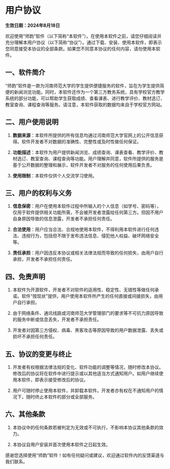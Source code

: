 # 用户协议

**生效日期：2024年8月18日**

欢迎使用“师韵”软件（以下简称“本软件”）。在使用本软件之前，请您仔细阅读并充分理解本用户协议（以下简称“协议”）。通过下载、安装、使用本软件，即表示您同意接受本协议的全部条款。如果您不同意本协议的任何内容，请勿使用本软件。

## 一、软件简介

“师韵”软件是一款为河南师范大学的学生提供便捷服务的软件，旨在为学生提供简便的新闻浏览功能。同时，本软件还作为一个第三方教务系统，具有学校官方教学系统的部分功能，可以帮助学生获取成绩、查看课表、进行教学评价、教材选订、教室查询、课程查询等服务。请注意，本软件获取的数据均来自于学校官方网站。

## 二、用户使用说明

1. **数据来源**：本软件所提供的所有信息均通过河南师范大学官网上的公开信息获得。软件开发者不对数据的准确性、完整性或及时性做任何保证。

2. **功能描述**：本软件为用户提供新闻浏览、成绩查询、课表查看、教学评价、教材选订、教室查询、课程查询等功能。用户理解并同意，软件所提供的服务是基于公开数据的整理和展示，软件开发者不对服务的任何使用后果负责。

3. **使用限制**：本软件仅供个人交流学习使用。

## 三、用户的权利与义务

1. **信息保密**：用户在使用本软件过程中所输入的个人信息（如学号、密码等），仅用于软件提供相关功能所需，不会被开发者泄露给任何第三方。但因不用户自身原因导致的信息泄露，开发者不承担任何责任。

2. **合法使用**：用户应当合法、合规地使用本软件，不得利用本软件进行任何违法、违规行为，包括但不限于发布违法信息、侵犯他人权益、破坏网络安全等。

3. **责任承担**：用户因违反本协议或相关法律法规而导致的任何损失，由用户自行承担，开发者不承担任何责任。

## 四、免责声明

1. 本软件为开源软件，开发者不对软件的适用性、稳定性、无错性等做任何承诺。软件“按现状”提供，用户使用本软件所产生的任何直接或间接损失，由用户自行承担。

2. 由于网络条件、通讯线路或河南师范大学管理部门的要求等不可抗力原因导致的服务中断或信息丢失，开发者不承担责任。

3. 开发者对因第三方侵权、病毒、黑客攻击等原因导致的用户数据泄露、丢失或损坏不承担任何责任。

## 五、协议的变更与终止

1. 开发者有权根据法律法规的变化、软件功能的调整等情况，随时修改本协议。修改后的协议将在软件中进行提示或以其他适当方式通知用户。如用户继续使用本软件，即表示接受修改后的协议。

2. 用户可随时停止使用本软件，并卸载本软件。开发者亦有权在不通知用户的情况下，随时终止本软件的部分或全部服务。

## 六、其他条款

1. 本协议中的任何条款若被判定为无效或不可执行，不影响本协议其他条款的效力。

2. 本协议自用户安装并首次使用本软件之日起生效。

感谢您选择使用“师韵”软件！如有任何疑问或建议，欢迎通过软件内的反馈渠道与我们联系。